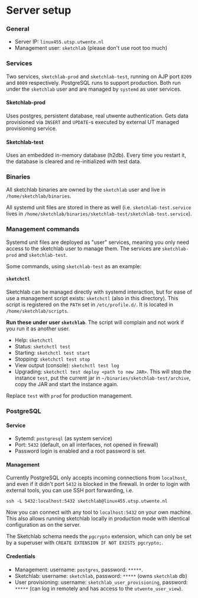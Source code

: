 # Server setup

### General
- Server IP: `linux455.utsp.utwente.nl`
- Management user: `sketchlab` (please don't use root too much)

### Services
Two services, `sketchlab-prod` and `sketchlab-test`, running on AJP port `8209` and `8009` respectively. PostgreSQL runs to support production.
Both run under the `sketchlab` user and are managed by `systemd` as user services.

#### Sketchlab-prod
Uses postgres, persistent database, real utwente authentication. Gets data provisioned via `INSERT` and `UPDATE`-s executed by external UT managed provisioning service.

#### Sketchlab-test
Uses an embedded in-memory database (h2db). Every time you restart it, the database is cleared and re-initialized with test data.

### Binaries
All sketchlab binaries are owned by the `sketchlab` user and live in `/home/sketchlab/binaries`.

All systemd unit files are stored in there as well (i.e. `sketchlab-test.service` lives in `/home/sketchlab/binaries/sketchlab-test/sketchlab-test.service`).

### Management commands
Systemd unit files are deployed as "user" services, meaning you only need access to the sketchlab user to manage them.
The services are `sketchlab-prod` and `sketchlab-test`.

Some commands, using `sketchlab-test` as an example:

#### `sketchctl`
Sketchlab can be managed directly with systemd interaction, but for ease of use a management script exists: `sketchctl` (also in this directory).
This script is registered on the `PATH` set in `/etc/profile.d/`. It is located in `/home/sketchlab/scripts`.

**Run these under user `sketchlab`**. The script will complain and not work if you run it as another user.

- Help: `sketchctl`
- Status: `sketchctl test`
- Starting: `sketchctl test start`
- Stopping: `sketchctl test stop`
- View output (console): `sketchctl test log`
- Upgrading: `sketchctl test deploy <path to new JAR>`. This will stop the instance `test`, put the current jar in
`~/binaries/sketchlab-test/archive`, copy the JAR and start the instance again. 

Replace `test` with `prod` for production management.

### PostgreSQL
#### Service
- Sytemd: `postgresql` (as system service)
- Port: `5432` (default, on all interfaces, not opened in firewall)
- Password login is enabled and a root password is set.

#### Management
Currently PostgreSQL only accepts incoming connections from `localhost`, and even if it didn't port `5432` is blocked in the firewall.
In order to login with external tools, you can use SSH port forwarding, i.e.

`ssh -L 5432:localhost:5432 sketchlab@linux455.utsp.utwente.nl`

Now you can connect with any tool to `localhost:5432` on your own machine. This also allows running sketchlab locally in production mode with identical
configuration as on the server.

The Sketchlab schema needs the `pgcrypto` extension, which can only be set by a superuser with `CREATE EXTENSION IF NOT EXISTS pgcrypto;`.

#### Credentials
- Management: username: `postgres`, password: `*****`.
- Sketchlab: username: `sketchlab`, password: `*****` (owns `sketchlab` db)
- User provisioning: username: `sketchlab_user_provisioning`, password: `*****` (can log in remotely and has access to the `utwente_user_view`).